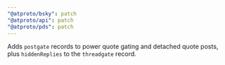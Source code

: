 ```yaml
---
"@atproto/bsky": patch
"@atproto/api": patch
"@atproto/pds": patch
---
```


Adds `postgate` records to power quote gating and detached quote posts, plus `hiddenReplies` to the `threadgate` record.
